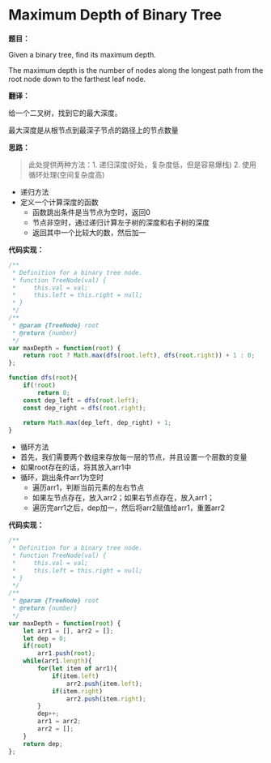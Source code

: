 # Maximum Depth of Binary Tree



**题目：**



Given a binary tree, find its maximum depth.

The maximum depth is the number of nodes along the longest path from the root node down to the farthest leaf node.



**翻译：**



给一个二叉树，找到它的最大深度。



最大深度是从根节点到最深子节点的路径上的节点数量



**思路：**



> 此处提供两种方法：1. 递归深度(好处，复杂度低，但是容易爆栈)    2. 使用循环处理(空间复杂度高)



* 递归方法
* 定义一个计算深度的函数
  * 函数跳出条件是当节点为空时，返回0
  * 节点非空时，通过递归计算左子树的深度和右子树的深度
  * 返回其中一个比较大的数，然后加一



**代码实现：**



```javascript
/**
 * Definition for a binary tree node.
 * function TreeNode(val) {
 *     this.val = val;
 *     this.left = this.right = null;
 * }
 */
/**
 * @param {TreeNode} root
 * @return {number}
 */
var maxDepth = function(root) {
    return root ? Math.max(dfs(root.left), dfs(root.right)) + 1 : 0;
};

function dfs(root){
    if(!root)
        return 0;
    const dep_left = dfs(root.left);
    const dep_right = dfs(root.right);
    
    return Math.max(dep_left, dep_right) + 1;
}
```



* 循环方法
* 首先，我们需要两个数组来存放每一层的节点，并且设置一个层数的变量
* 如果root存在的话，将其放入arr1中
* 循环，跳出条件arr1为空时
  * 遍历arr1，判断当前元素的左右节点
  * 如果左节点存在，放入arr2；如果右节点存在，放入arr1；
  * 遍历完arr1之后，dep加一，然后将arr2赋值给arr1，重置arr2



**代码实现：**



```javascript
/**
 * Definition for a binary tree node.
 * function TreeNode(val) {
 *     this.val = val;
 *     this.left = this.right = null;
 * }
 */
/**
 * @param {TreeNode} root
 * @return {number}
 */
var maxDepth = function(root) {
    let arr1 = [], arr2 = [];
    let dep = 0;
    if(root)
        arr1.push(root);
    while(arr1.length){
        for(let item of arr1){
            if(item.left)
                arr2.push(item.left);
            if(item.right)
                arr2.push(item.right);
        }
        dep++;
        arr1 = arr2;
        arr2 = [];
    }
    return dep;
};
```

